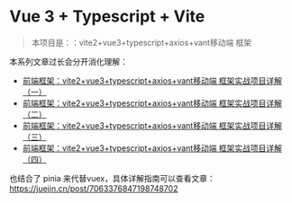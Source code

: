 # Vue 3 + Typescript + Vite

> 本项目是：：vite2+vue3+typescript+axios+vant移动端 框架



本系列文章过长会分开消化理解：

-   [前端框架：vite2+vue3+typescript+axios+vant移动端 框架实战项目详解（一）](https://juejin.cn/post/7057786934617178149)
-   [前端框架：vite2+vue3+typescript+axios+vant移动端 框架实战项目详解（二）](https://juejin.cn/post/7058574817737310244)
-   [前端框架：vite2+vue3+typescript+axios+vant移动端 框架实战项目详解（三）](https://juejin.cn/post/7058573845262761991)
-   [前端框架：vite2+vue3+typescript+axios+vant移动端 框架实战项目详解（四）](https://juejin.cn/post/7062277850224656397)


也结合了 pinia 来代替vuex，具体详解指南可以查看文章：https://juejin.cn/post/7063376847198748702
